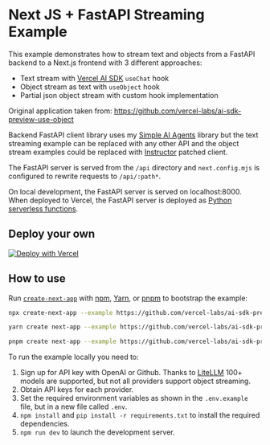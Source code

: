 # Next JS + FastAPI Streaming Example

This example demonstrates how to stream text and objects from a FastAPI backend to a Next.js frontend with 3 different approaches:
 - Text stream with [Vercel AI SDK](https://sdk.vercel.ai/docs) `useChat` hook
 - Object stream as text with `useObject` hook
 - Partial json object stream with custom hook implementation

Original application taken from: https://github.com/vercel-labs/ai-sdk-preview-use-object

Backend FastAPI client library uses my [Simple AI Agents](https://github.com/timlrx/simple-ai-agents) library but the text streaming example can be replaced with any other API and the object stream examples could be replaced with [Instructor](https://github.com/jxnl/instructor) patched client.

The FastAPI server is served from the `/api` directory and `next.config.mjs` is configured to rewrite requests to `/api/:path*`.

On local development, the FastAPI server is served on localhost:8000. When deployed to Vercel, the FastAPI server is deployed as [Python serverless functions](https://vercel.com/docs/functions/runtimes/python).

## Deploy your own

[![Deploy with Vercel](https://vercel.com/button)](https://vercel.com/new/clone?repository-url=https%3A%2F%2Fgithub.com%2Fvercel-labs%2Fai-sdk-preview-use-object&env=OPENAI_API_KEY&envDescription=API%20keys%20needed%20for%20application&envLink=platform.openai.com)

## How to use

Run [`create-next-app`](https://github.com/vercel/next.js/tree/canary/packages/create-next-app) with [npm](https://docs.npmjs.com/cli/init), [Yarn](https://yarnpkg.com/lang/en/docs/cli/create/), or [pnpm](https://pnpm.io) to bootstrap the example:

```bash
npx create-next-app --example https://github.com/vercel-labs/ai-sdk-preview-use-object
```

```bash
yarn create next-app --example https://github.com/vercel-labs/ai-sdk-preview-use-object
```

```bash
pnpm create next-app --example https://github.com/vercel-labs/ai-sdk-preview-use-object
```

To run the example locally you need to:

1. Sign up for API key with OpenAI or Github. Thanks to [LiteLLM](https://github.com/BerriAI/litellm) 100+ models are supported, but not all providers support object streaming.
2. Obtain API keys for each provider.
3. Set the required environment variables as shown in the `.env.example` file, but in a new file called `.env`.
4. `npm install` and `pip install -r requirements.txt` to install the required dependencies.
5. `npm run dev` to launch the development server.
